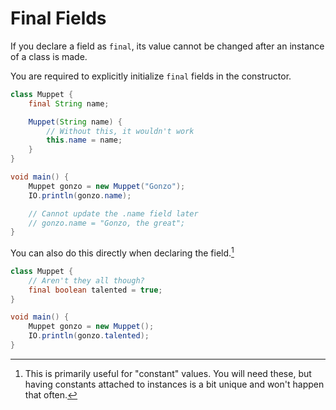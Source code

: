 # Final Fields


If you declare a field as `final`, its value cannot be changed after an instance of a class is made.

You are required to explicitly initialize `final` fields in the constructor.

```java
class Muppet {
    final String name;

    Muppet(String name) {
        // Without this, it wouldn't work
        this.name = name;
    }
}

void main() {
    Muppet gonzo = new Muppet("Gonzo");
    IO.println(gonzo.name);

    // Cannot update the .name field later
    // gonzo.name = "Gonzo, the great";
}
```

You can also do this directly when declaring the field.[^constant]

```java
class Muppet {
    // Aren't they all though?
    final boolean talented = true;
}

void main() {
    Muppet gonzo = new Muppet();
    IO.println(gonzo.talented);
}
```

[^constant]: This is primarily useful for "constant" values. You will need these, but
having constants attached to instances is a bit unique and won't happen that often.